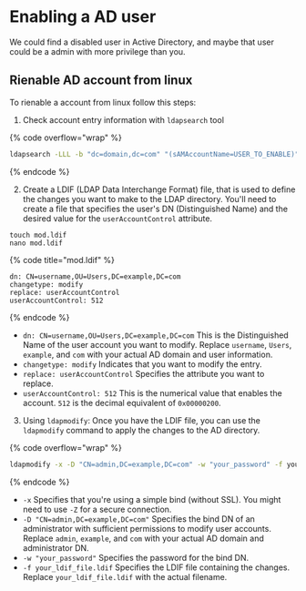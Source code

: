 # Enabling a AD user

We could find a disabled user in Active Directory, and maybe that user could be a admin with more privilege than you.

## Rienable AD account from linux

To rienable a account from linux follow this steps:

1. Check account entry information with `ldapsearch` tool

{% code overflow="wrap" %}
```bash
ldapsearch -LLL -b "dc=domain,dc=com" "(sAMAccountName=USER_TO_ENABLE)" -D "USER@domain.com" -w 'PASSWORD'
```
{% endcode %}

2. Create a LDIF (LDAP Data Interchange Format) file, that is used to define the changes you want to make to the LDAP directory. You'll need to create a file that specifies the user's DN (Distinguished Name) and the desired value for the `userAccountControl` attribute.

```
touch mod.ldif
nano mod.ldif
```

{% code title="mod.ldif" %}
```
dn: CN=username,OU=Users,DC=example,DC=com
changetype: modify
replace: userAccountControl
userAccountControl: 512
```
{% endcode %}

* `dn: CN=username,OU=Users,DC=example,DC=com` This is the Distinguished Name of the user account you want to modify. Replace `username`, `Users`, `example`, and `com` with your actual AD domain and user information.
* `changetype: modify` Indicates that you want to modify the entry.
* `replace: userAccountControl` Specifies the attribute you want to replace.
* `userAccountControl: 512` This is the numerical value that enables the account. `512` is the decimal equivalent of `0x00000200`.

3. Using `ldapmodify`: Once you have the LDIF file, you can use the `ldapmodify` command to apply the changes to the AD directory.

{% code overflow="wrap" %}
```bash
ldapmodify -x -D "CN=admin,DC=example,DC=com" -w "your_password" -f your_ldif_file.ldif
```
{% endcode %}

* `-x` Specifies that you're using a simple bind (without SSL). You might need to use `-Z` for a secure connection.
* `-D "CN=admin,DC=example,DC=com"` Specifies the bind DN of an administrator with sufficient permissions to modify user accounts. Replace `admin`, `example`, and `com` with your actual AD domain and administrator DN.
* `-w "your_password"` Specifies the password for the bind DN.
* `-f your_ldif_file.ldif` Specifies the LDIF file containing the changes. Replace `your_ldif_file.ldif` with the actual filename.



